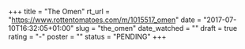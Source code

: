 +++
title = "The Omen"
rt_url = "https://www.rottentomatoes.com/m/1015517_omen"
date = "2017-07-10T16:32:05+01:00"
slug = "the_omen"
date_watched = ""
draft = true
rating = "-"
poster = ""
status = "PENDING"
+++